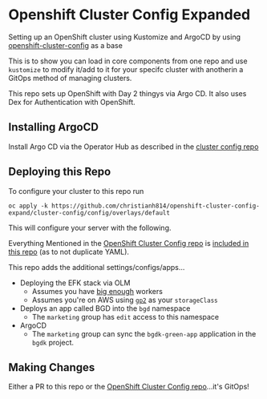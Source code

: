 # Openshift Cluster Config Expanded
Setting up an OpenShift cluster using Kustomize and ArgoCD by using [openshift-cluster-config](https://github.com/christianh814/openshift-cluster-config) as a base

This is to show you can load in core components from one repo and use `kustomize` to modify it/add to it for your specifc cluster with anotherin a GitOps method of managing clusters.

This repo sets up OpenShift with Day 2 thingys via Argo CD. It also uses Dex for Authentication with OpenShift.

## Installing ArgoCD

Install Argo CD via the Operator Hub as described in the [cluster config repo](https://github.com/christianh814/openshift-cluster-config#installing-argocd)

## Deploying this Repo

To configure your cluster to this repo run

```
oc apply -k https://github.com/christianh814/openshift-cluster-config-expand/cluster-config/config/overlays/default
```

This will configure your server with the following.

Everything Mentioned in the [OpenShift Cluster Config repo](https://github.com/christianh814/openshift-cluster-config#deploying-this-repo) is [included in this repo](cluster-config/config/overlays/default/kustomization.yaml#L7) (as to not duplicate YAML).

This repo adds the additional settings/configs/apps...

* Deploying the EFK stack via OLM
  * Assumes you have [big enough](https://docs.openshift.com/container-platform/latest/logging/cluster-logging-deploying.html#cluster-logging-deploy-console_cluster-logging-deploying) workers
  * Assumes you're on AWS using [`gp2`](manifests/efk/install/clo-instance.yaml#L3) as your `storageClass`
* Deploys an app called BGD into the `bgd` namespace
  * The `marketing` group has `edit` access to this namespace
* ArgoCD
  * The `marketing` group can sync the `bgdk-green-app` application in the `bgdk` project.

## Making Changes

Either a PR to this repo or the [OpenShift Cluster Config repo](https://github.com/christianh814/openshift-cluster-config)...it's GitOps!
